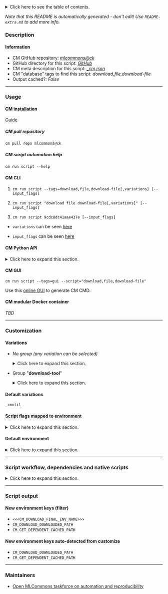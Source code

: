 <details>
<summary>Click here to see the table of contents.</summary>

* [Description](#description)
* [Information](#information)
* [Usage](#usage)
  * [ CM installation](#cm-installation)
  * [ CM script automation help](#cm-script-automation-help)
  * [ CM CLI](#cm-cli)
  * [ CM Python API](#cm-python-api)
  * [ CM GUI](#cm-gui)
  * [ CM modular Docker container](#cm-modular-docker-container)
* [Customization](#customization)
  * [ Variations](#variations)
  * [ Script flags mapped to environment](#script-flags-mapped-to-environment)
  * [ Default environment](#default-environment)
* [Script workflow, dependencies and native scripts](#script-workflow-dependencies-and-native-scripts)
* [Script output](#script-output)
* [New environment keys (filter)](#new-environment-keys-(filter))
* [New environment keys auto-detected from customize](#new-environment-keys-auto-detected-from-customize)
* [Maintainers](#maintainers)

</details>

*Note that this README is automatically generated - don't edit! Use `README-extra.md` to add more info.*

### Description

#### Information

* CM GitHub repository: *[mlcommons@ck](https://github.com/mlcommons/ck/tree/master/cm-mlops)*
* GitHub directory for this script: *[GitHub](https://github.com/mlcommons/ck/tree/master/cm-mlops/script/download-file)*
* CM meta description for this script: *[_cm.json](_cm.json)*
* CM "database" tags to find this script: *download,file,download-file*
* Output cached?: *False*
___
### Usage

#### CM installation

[Guide](https://github.com/mlcommons/ck/blob/master/docs/installation.md)

##### CM pull repository

```cm pull repo mlcommons@ck```

##### CM script automation help

```cm run script --help```

#### CM CLI

1. `cm run script --tags=download,file,download-file[,variations] [--input_flags]`

2. `cm run script "download file download-file[,variations]" [--input_flags]`

3. `cm run script 9cdc8dc41aae437e [--input_flags]`

* `variations` can be seen [here](#variations)

* `input_flags` can be seen [here](#script-flags-mapped-to-environment)

#### CM Python API

<details>
<summary>Click here to expand this section.</summary>

```python

import cmind

r = cmind.access({'action':'run'
                  'automation':'script',
                  'tags':'download,file,download-file'
                  'out':'con',
                  ...
                  (other input keys for this script)
                  ...
                 })

if r['return']>0:
    print (r['error'])

```

</details>


#### CM GUI

```cm run script --tags=gui --script="download,file,download-file"```

Use this [online GUI](https://cKnowledge.org/cm-gui/?tags=download,file,download-file) to generate CM CMD.

#### CM modular Docker container

*TBD*

___
### Customization


#### Variations

  * *No group (any variation can be selected)*
    <details>
    <summary>Click here to expand this section.</summary>

    * `_url.#`
      - Environment variables:
        - *CM_DOWNLOAD_URL*: `#`
      - Workflow:

    </details>


  * Group "**download-tool**"
    <details>
    <summary>Click here to expand this section.</summary>

    * **`_cmutil`** (default)
      - Environment variables:
        - *CM_DOWNLOAD_TOOL*: `cmutil`
      - Workflow:
    * `_curl`
      - Environment variables:
        - *CM_DOWNLOAD_TOOL*: `curl`
      - Workflow:
    * `_gdown`
      - Environment variables:
        - *CM_DOWNLOAD_TOOL*: `gdown`
      - Workflow:
        1. ***Read "deps" on other CM scripts***
           * get,generic-python-lib,_package.gdown
             - CM script: [get-generic-python-lib](https://github.com/mlcommons/ck/tree/master/cm-mlops/script/get-generic-python-lib)
    * `_wget`
      - Environment variables:
        - *CM_DOWNLOAD_TOOL*: `wget`
      - Workflow:

    </details>


#### Default variations

`_cmutil`

#### Script flags mapped to environment
<details>
<summary>Click here to expand this section.</summary>

* `--download_path=value`  &rarr;  `CM_DOWNLOAD_PATH=value`
* `--local_path=value`  &rarr;  `CM_DOWNLOAD_LOCAL_FILE_PATH=value`
* `--url=value`  &rarr;  `CM_DOWNLOAD_URL=value`
* `--verify=value`  &rarr;  `CM_VERIFY_SSL=value`

**Above CLI flags can be used in the Python CM API as follows:**

```python
r=cm.access({... , "download_path":...}
```

</details>

#### Default environment

<details>
<summary>Click here to expand this section.</summary>

These keys can be updated via `--env.KEY=VALUE` or `env` dictionary in `@input.json` or using script flags.


</details>

___
### Script workflow, dependencies and native scripts

<details>
<summary>Click here to expand this section.</summary>

  1. Read "deps" on other CM scripts from [meta](https://github.com/mlcommons/ck/tree/master/cm-mlops/script/download-file/_cm.json)
  1. ***Run "preprocess" function from [customize.py](https://github.com/mlcommons/ck/tree/master/cm-mlops/script/download-file/customize.py)***
  1. Read "prehook_deps" on other CM scripts from [meta](https://github.com/mlcommons/ck/tree/master/cm-mlops/script/download-file/_cm.json)
  1. ***Run native script if exists***
     * [run.sh](https://github.com/mlcommons/ck/tree/master/cm-mlops/script/download-file/run.sh)
  1. Read "posthook_deps" on other CM scripts from [meta](https://github.com/mlcommons/ck/tree/master/cm-mlops/script/download-file/_cm.json)
  1. ***Run "postrocess" function from [customize.py](https://github.com/mlcommons/ck/tree/master/cm-mlops/script/download-file/customize.py)***
  1. Read "post_deps" on other CM scripts from [meta](https://github.com/mlcommons/ck/tree/master/cm-mlops/script/download-file/_cm.json)
</details>

___
### Script output
#### New environment keys (filter)

* `<<<CM_DOWNLOAD_FINAL_ENV_NAME>>>`
* `CM_DOWNLOAD_DOWNLOADED_PATH`
* `CM_GET_DEPENDENT_CACHED_PATH`
#### New environment keys auto-detected from customize

* `CM_DOWNLOAD_DOWNLOADED_PATH`
* `CM_GET_DEPENDENT_CACHED_PATH`
___
### Maintainers

* [Open MLCommons taskforce on automation and reproducibility](https://github.com/mlcommons/ck/blob/master/docs/taskforce.md)